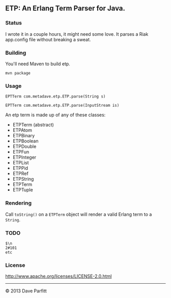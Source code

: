 

## ETP: An Erlang Term Parser for Java. 


### Status

  I wrote it in a couple hours, it might need some love. It parses a Riak app.config file without breaking a sweat.

### Building

You'll need Maven to build etp.

	mvn package

### Usage


	EPTTerm com.metadave.etp.ETP.parse(String s)

	EPTTerm com.metadave.etp.ETP.parse(InputStream is)

An etp term is made up of any of these classes:

- ETPTerm (abstract)	
- ETPAtom
- ETPBinary
- ETPBoolean
- ETPDouble
- ETPFun
- ETPInteger
- ETPList
- ETPPid
- ETPRef
- ETPString
- ETPTerm
- ETPTuple


### Rendering

Call `toString()` on a `ETPTerm` object will render a valid Erlang term to a `String`.


### TODO

	$\n
	2#101
	etc
	
### License

http://www.apache.org/licenses/LICENSE-2.0.html

---

© 2013 Dave Parfitt
